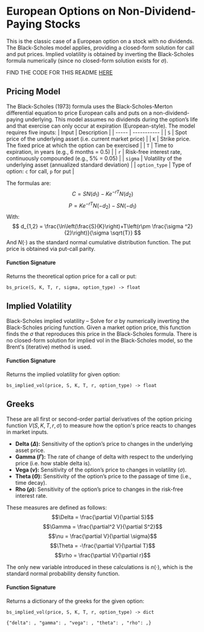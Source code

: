 # European Options on Non-Dividend-Paying Stocks
This is the classic case of a European option on a stock with no dividends. The Black-Scholes model
applies, providing a closed-form solution for call and put prices. Implied volatility is obtained 
by inverting the Black-Scholes formula numerically (since no closed-form solution exists for $\sigma$). 

FIND THE CODE FOR THIS README [HERE](./1_european_non_dividend_stocks.py)

## Pricing Model
The Black-Scholes (1973) formula uses the Black-Scholes-Merton differential equation to price European calls and puts on a non-dividend-paying underlying. This model assumes no dividends during the option’s life and that exercise can only occur at expiration (European-style). The model requires five inputs:
| Input | Description |
| ----- | ----------- |
| `S` |	Spot price of the underlying asset (i.e. current market price) |
| `K` | Strike price. The fixed price at which the option can be exercised |
| `T` |	Time to expiration, in years (e.g., 6 months = 0.5) |
| `r` |	Risk-free interest rate, continuously compounded (e.g., 5% = 0.05) |
| `sigma` |	Volatility of the underlying asset (annualized standard deviation) |
| `option_type` | Type of option: `c` for call, `p` for put |

The formulas are:
$$
C=SN(d_1)-Ke^{-rT}N(d_2)
$$
$$
P=Ke^{-rT}N(-d_2)-SN(-d_1)
$$
With:
$$
d_{1,2} = \frac{\ln\left(\frac{S}{K}\right)+T\left(r\pm \frac{\sigma ^2}{2}\right)}{\sigma \sqrt{T}}
$$
And $N(\cdot)$ as the standard normal cumulative distribution function. The put price is obtained via put-call parity. 

#### Function Signature
Returns the theoretical option price for a call or put:

`bs_price(S, K, T, r, sigma, option_type) -> float`

## Implied Volatility

Black-Scholes implied volatility – Solve for $\sigma$ by numerically inverting the Black-Scholes pricing function. Given a market option price, this function finds the $\sigma$ that reproduces this price in the Black-Scholes formula. There is no closed-form solution for implied vol in the Black-Scholes model, so the Brent's (iterative) method is used.

#### Function Signature
Returns the implied volatility for given option:

`bs_implied_vol(price, S, K, T, r, option_type) -> float`

## Greeks

These are all first or second-order partial derivatives of the option pricing function $V(S,K,T,r,\sigma)$ to measure how the option's price reacts to changes in market inputs.

- **Delta ($\Delta$):** Sensitivity of the option’s price to changes in the underlying asset price.
- **Gamma ($\Gamma$):** The rate of change of delta with respect to the underlying price (i.e. how stable delta is).
- **Vega ($\nu$):** Sensitivity of the option’s price to changes in volatility ($\sigma$).
- **Theta ($\Theta$):** Sensitivity of the option’s price to the passage of time (i.e., time decay).
- **Rho ($\rho$):** Sensitivity of the option’s price to changes in the risk-free interest rate.

These measures are defined as follows:
$$\Delta = \frac{\partial V}{\partial S}$$
$$\Gamma = \frac{\partial^2 V}{\partial S^2}$$
$$\nu = \frac{\partial V}{\partial \sigma}$$
$$\Theta = -\frac{\partial V}{\partial T}$$
$$\rho = \frac{\partial V}{\partial r}$$

The only new variable introduced in these calculations is $n(\cdot)$, which is the standard normal probability density function.
#### Function Signature
Returns a dictionary of the greeks for the given option:

`bs_implied_vol(price, S, K, T, r, option_type) -> dict`

`{"delta": , "gamma": , "vega": , "theta": , "rho": ,}`